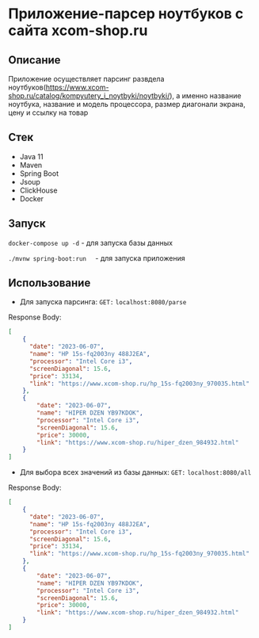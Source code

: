 # Приложение-парсер ноутбуков с сайта xcom-shop.ru

## Описание
Приложение осуществляет парсинг развдела ноутбуков(https://www.xcom-shop.ru/catalog/kompyutery_i_noytbyki/noytbyki/),
а именно название ноутбука, название и модель процессора, размер диагонали экрана, цену и ссылку на товар

## Стек
- Java 11
- Maven
- Spring Boot
- Jsoup
- ClickHouse
- Docker

## Запуск
``docker-compose up -d`` - для запуска базы данных

``./mvnw spring-boot:run  `` - для запуска приложения

## Использование
- Для запуска парсинга:
`GET:` `localhost:8080/parse`

Response Body:
```json
[
    {
      "date": "2023-06-07",
      "name": "HP 15s-fq2003ny 488J2EA",
      "processor": "Intel Core i3",
      "screenDiagonal": 15.6,
      "price": 33134,
      "link": "https://www.xcom-shop.ru/hp_15s-fq2003ny_970035.html"
    },
    {
        "date": "2023-06-07",
        "name": "HIPER DZEN YB97KDOK",
        "processor": "Intel Core i3",
        "screenDiagonal": 15.6,
        "price": 30000,
        "link": "https://www.xcom-shop.ru/hiper_dzen_984932.html"
    }
]
```
- Для выбора всех значений из базы данных:
`GET:` `localhost:8080/all`

Response Body:
```json
[
    {
      "date": "2023-06-07",
      "name": "HP 15s-fq2003ny 488J2EA",
      "processor": "Intel Core i3",
      "screenDiagonal": 15.6,
      "price": 33134,
      "link": "https://www.xcom-shop.ru/hp_15s-fq2003ny_970035.html"
    },
    {
        "date": "2023-06-07",
        "name": "HIPER DZEN YB97KDOK",
        "processor": "Intel Core i3",
        "screenDiagonal": 15.6,
        "price": 30000,
        "link": "https://www.xcom-shop.ru/hiper_dzen_984932.html"
    }
]
```
